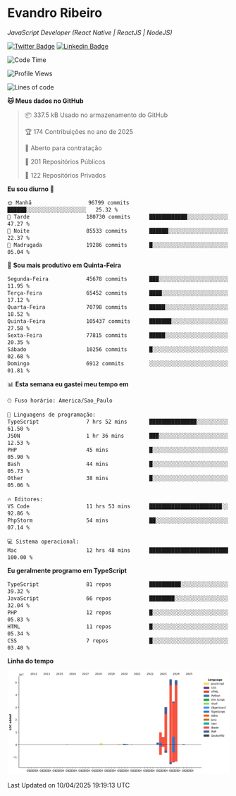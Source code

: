 # Evandro **Ribeiro**

*JavaScript Developer (React Native | ReactJS | NodeJS)*

[![Twitter Badge](https://img.shields.io/badge/-@ribeiroevandro-201B2D?style=flat-square&labelColor=201B2D&logo=twitter&logoColor=white&link=https://twitter.com/ribeiroevandro)](https://twitter.com/ribeiroevandro) 
[![Linkedin Badge](https://img.shields.io/badge/-Evandro%20Ribeiro-201B2D?style=flat-square&logo=Linkedin&logoColor=white&link=https://www.linkedin.com/in/ribeiroevandro)](https://www.linkedin.com/in/ribeiroevandro) 


<!--START_SECTION:waka-->
![Code Time](http://img.shields.io/badge/Code%20Time-4%2C367%20hrs%2048%20mins-blue)

![Profile Views](http://img.shields.io/badge/Visualizac%C3%B5es%20do%20perfil-0-blue)

![Lines of code](https://img.shields.io/badge/Desde%20o%20Hello%20World%20eu%20escrevi-189.6%20million%20linhas%20de%20c%C3%B3digo-blue)

**🐱 Meus dados no GitHub** 

> 📦 337.5 kB Usado no armazenamento do GitHub 
 > 
> 🏆 174 Contribuições no ano de 2025
 > 
> 💼 Aberto para contratação
 > 
> 📜 201 Repositórios Públicos 
 > 
> 🔑 122 Repositórios Privados 
 > 
**Eu sou diurno 🐤** 

```text
🌞 Manhã                  96799 commits       ██████░░░░░░░░░░░░░░░░░░░   25.32 % 
🌆 Tarde                  180730 commits      ████████████░░░░░░░░░░░░░   47.27 % 
🌃 Noite                  85533 commits       ██████░░░░░░░░░░░░░░░░░░░   22.37 % 
🌙 Madrugada              19286 commits       █░░░░░░░░░░░░░░░░░░░░░░░░   05.04 % 
```
📅 **Sou mais produtivo em Quinta-Feira** 

```text
Segunda-Feira            45678 commits       ███░░░░░░░░░░░░░░░░░░░░░░   11.95 % 
Terça-Feira              65452 commits       ████░░░░░░░░░░░░░░░░░░░░░   17.12 % 
Quarta-Feira             70798 commits       █████░░░░░░░░░░░░░░░░░░░░   18.52 % 
Quinta-Feira             105437 commits      ███████░░░░░░░░░░░░░░░░░░   27.58 % 
Sexta-Feira              77815 commits       █████░░░░░░░░░░░░░░░░░░░░   20.35 % 
Sábado                   10256 commits       █░░░░░░░░░░░░░░░░░░░░░░░░   02.68 % 
Domingo                  6912 commits        ░░░░░░░░░░░░░░░░░░░░░░░░░   01.81 % 
```


📊 **Esta semana eu gastei meu tempo em** 

```text
🕑︎ Fuso horário: America/Sao_Paulo

💬 Linguagens de programação: 
TypeScript               7 hrs 52 mins       ███████████████░░░░░░░░░░   61.50 % 
JSON                     1 hr 36 mins        ███░░░░░░░░░░░░░░░░░░░░░░   12.53 % 
PHP                      45 mins             █░░░░░░░░░░░░░░░░░░░░░░░░   05.90 % 
Bash                     44 mins             █░░░░░░░░░░░░░░░░░░░░░░░░   05.73 % 
Other                    38 mins             █░░░░░░░░░░░░░░░░░░░░░░░░   05.06 % 

🔥 Editores: 
VS Code                  11 hrs 53 mins      ███████████████████████░░   92.86 % 
PhpStorm                 54 mins             ██░░░░░░░░░░░░░░░░░░░░░░░   07.14 % 

💻 Sistema operacional: 
Mac                      12 hrs 48 mins      █████████████████████████   100.00 % 
```

**Eu geralmente programo em TypeScript** 

```text
TypeScript               81 repos            ██████████░░░░░░░░░░░░░░░   39.32 % 
JavaScript               66 repos            ████████░░░░░░░░░░░░░░░░░   32.04 % 
PHP                      12 repos            █░░░░░░░░░░░░░░░░░░░░░░░░   05.83 % 
HTML                     11 repos            █░░░░░░░░░░░░░░░░░░░░░░░░   05.34 % 
CSS                      7 repos             █░░░░░░░░░░░░░░░░░░░░░░░░   03.40 % 
```



**Linha do tempo**

![Lines of Code chart](https://raw.githubusercontent.com/ribeiroevandro/ribeiroevandro/main/assets/bar_graph.png)


 Last Updated on 10/04/2025 19:19:13 UTC
<!--END_SECTION:waka-->
